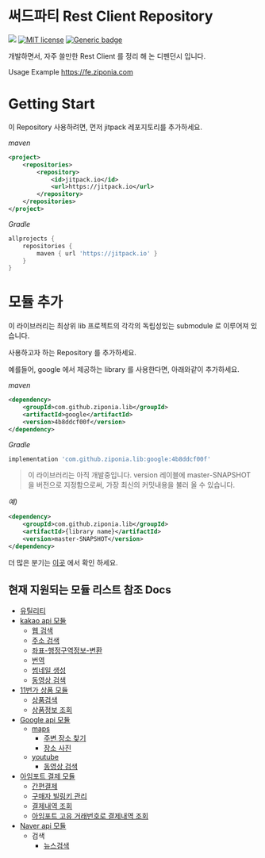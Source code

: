# 써드파티 Rest Client Repository

[![](https://jitci.com/gh/ziponia/lib/svg)](https://jitci.com/gh/ziponia/lib)
[![MIT license](https://img.shields.io/badge/License-MIT-blue.svg)](https://lbesson.mit-license.org/)
[![Generic badge](https://img.shields.io/badge/version-0.1.6-green.svg)](https://shields.io/)

개발하면서, 자주 쓸만한 Rest Client 를 정리 해 논 디펜던시 입니다.

Usage Example <a href="https://fe.ziponia.com" target="_blank">https://fe.ziponia.com</a>

# Getting Start

이 Repository 사용하려면, 먼저 jitpack 레포지토리를 추가하세요.

_maven_

```xml
<project>
    <repositories>
        <repository>
            <id>jitpack.io</id>
            <url>https://jitpack.io</url>
        </repository>
    </repositories>
</project>
```

_Gradle_

```groovy
allprojects {
    repositories {       
        maven { url 'https://jitpack.io' }
    }
}
```

# 모듈 추가

이 라이브러리는 최상위 lib 프로젝트의 각각의 독립성있는 submodule 로 이루어져 있습니다.

사용하고자 하는 Repository 를 추가하세요.

예를들어, google 에서 제공하는 library 를 사용한다면, 아래와같이 추가하세요.

_maven_

```xml
<dependency>
    <groupId>com.github.ziponia.lib</groupId>
    <artifactId>google</artifactId>
    <version>4b8ddcf00f</version>
</dependency>
```

_Gradle_

```groovy
implementation 'com.github.ziponia.lib:google:4b8ddcf00f'
```

> 이 라이브러리는 아직 개발중입니다. version 레이블에 master-SNAPSHOT 을 버전으로 지정함으로써, 가장 최신의 커밋내용을 불러 올 수 있습니다.

_예)_
```xml
<dependency>
    <groupId>com.github.ziponia.lib</groupId>
    <artifactId>{library name}</artifactId>
    <version>master-SNAPSHOT</version>
</dependency>
```

더 많은 분기는 [이곳](https://jitpack.io/#ziponia/lib) 에서 확인 하세요.

## 현재 지원되는 모듈 리스트 참조 Docs

- [유틸리티](https://github.com/ziponia/lib/blob/master/util/README.md)
- [kakao api 모듈](https://github.com/ziponia/lib/blob/master/kakao/README.md)
    - [웹 검색](https://developers.kakao.com/docs/restapi/search#웹문서-검색)
    - [주소 검색](https://developers.kakao.com/docs/restapi/local#주소-검색)
    - [좌표-행정구역정보-변환](https://developers.kakao.com/docs/restapi/local#좌표-행정구역정보-변환)
    - [번역](https://developers.kakao.com/docs/restapi/translation#문장번역)   
    - [썸네일 생성](https://developers.kakao.com/docs/restapi/vision#썸네일-생성)
    - [동영상 검색](https://developers.kakao.com/docs/restapi/search#동영상-검색)
- [11번가 상품 모듈](https://github.com/ziponia/lib/blob/master/11st/README.md)
    - [상품검색](http://openapi.11st.co.kr/openapi/OpenApiGuide.tmall?expCnt=1)
    - [상품정보 조회](http://openapi.11st.co.kr/openapi/OpenApiGuide.tmall?commonGuideNo=3)
- [Google api 모듈](https://github.com/ziponia/lib/tree/master/google/README.md)
    - [maps](https://developers.google.com/places/web-service/intro)
        - [주변 장소 찾기](https://developers.google.com/places/web-service/search#PlaceSearchRequests)
        - [장소 사진](https://developers.google.com/places/web-service/photos)
    - [youtube](https://developers.google.com/youtube/v3/docs/?hl=ko)
        - [동영상 검색](https://developers.google.com/youtube/v3/docs/search/list?hl=ko)
- [아임포트 결제 모듈](https://github.com/ziponia/lib/tree/master/iamport/README.md)
    - [간편결제](https://api.iamport.kr/#!/subscribe/onetime)
    - [구매자 빌링키 관리](https://api.iamport.kr/#!/subscribe.customer)
    - [결제내역 조회](https://api.iamport.kr/#!/payments/getPaymentListByImpUid)
    - [아임포트 고유 거래번호로 결제내역 조회](https://api.iamport.kr/#!/payments/getPaymentByImpUid)
- [Naver api 모듈](https://github.com/ziponia/lib/blob/master/naver/README.md)
    - 검색
        - [뉴스검색](https://developers.naver.com/docs/search/news/)

